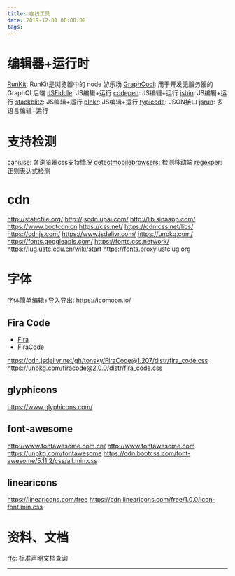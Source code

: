 ```yaml
---
title: 在线工具
date: 2019-12-01 00:00:08
tags:
---
```


# 编辑器+运行时

[RunKit](https://runkit.com/home): RunKit是浏览器中的 node 游乐场
[GraphCool](https://www.graph.cool/): 用于开发无服务器的GraphQL后端
[JSFiddle](https://jsfiddle.net/): JS编辑+运行
[codepen](https://codepen.io/): JS编辑+运行
[jsbin](http://jsbin.com/): JS编辑+运行
[stackblitz](https://stackblitz.com/): JS编辑+运行
[plnkr](http://next.plnkr.co/edit/): JS编辑+运行
[typicode](https://jsonplaceholder.typicode.com/): JSON接口
[jsrun](http://jsrun.pro/): 多语言编辑+运行

<!-- more -->

# 支持检测

[caniuse](https://caniuse.com/): 各浏览器css支持情况
[detectmobilebrowsers](http://detectmobilebrowsers.com/): 检测移动端
[regexper](https://regexper.com/): 正则表达式检测

# cdn

http://staticfile.org/
http://jscdn.upai.com/
http://lib.sinaapp.com/
https://www.bootcdn.cn
https://css.net/
https://cdn.css.net/libs/
https://cdnjs.com/
https://www.jsdelivr.com/
https://unpkg.com/
https://fonts.googleapis.com/
https://fonts.css.network/
https://lug.ustc.edu.cn/wiki/start
https://fonts.proxy.ustclug.org

# 字体

字体简单编辑+导入导出: https://icomoon.io/

## Fira Code
- [Fira](https://github.com/mozilla/Fira)
- [FiraCode](https://github.com/tonsky/FiraCode)

https://cdn.jsdelivr.net/gh/tonsky/FiraCode@1.207/distr/fira_code.css
https://unpkg.com/firacode@2.0.0/distr/fira_code.css

## glyphicons

https://www.glyphicons.com/

## font-awesome

http://www.fontawesome.com.cn/ http://www.fontawesome.com
https://unpkg.com/fontawesome https://cdn.bootcss.com/font-awesome/5.11.2/css/all.min.css

## linearicons

https://linearicons.com/free
https://cdn.linearicons.com/free/1.0.0/icon-font.min.css

# 资料、文档

[rfc](https://www.ietf.org/rfc): 标准声明文档查询

---